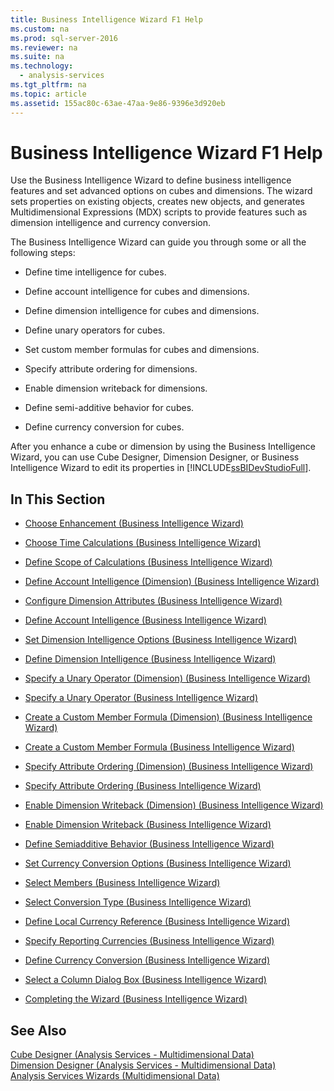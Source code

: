 ```yaml
---
title: Business Intelligence Wizard F1 Help
ms.custom: na
ms.prod: sql-server-2016
ms.reviewer: na
ms.suite: na
ms.technology: 
  - analysis-services
ms.tgt_pltfrm: na
ms.topic: article
ms.assetid: 155ac80c-63ae-47aa-9e86-9396e3d920eb
---
```

# Business Intelligence Wizard F1 Help
  Use the Business Intelligence Wizard to define business intelligence features and set advanced options on cubes and dimensions. The wizard sets properties on existing objects, creates new objects, and generates Multidimensional Expressions (MDX) scripts to provide features such as dimension intelligence and currency conversion.  
  
 The Business Intelligence Wizard can guide you through some or all the following steps:  
  
-   Define time intelligence for cubes.  
  
-   Define account intelligence for cubes and dimensions.  
  
-   Define dimension intelligence for cubes and dimensions.  
  
-   Define unary operators for cubes.  
  
-   Set custom member formulas for cubes and dimensions.  
  
-   Specify attribute ordering for dimensions.  
  
-   Enable dimension writeback for dimensions.  
  
-   Define semi-additive behavior for cubes.  
  
-   Define currency conversion for cubes.  
  
 After you enhance a cube or dimension by using the Business Intelligence Wizard, you can use Cube Designer, Dimension Designer, or Business Intelligence Wizard to edit its properties in [!INCLUDE[ssBIDevStudioFull](../../Topics/TopicNameContainA/includes/ssBIDevStudioFull_md.md)].  
  
## In This Section  
  
-   [Choose Enhancement &#40;Business Intelligence Wizard&#41;](../../Topics/TopicNameNotContainA/Choose-Enhancement--Business-Intelligence-Wizard-.md)  
  
-   [Choose Time Calculations &#40;Business Intelligence Wizard&#41;](../../Topics/TopicNameNotContainA/Choose-Time-Calculations--Business-Intelligence-Wizard-.md)  
  
-   [Define Scope of Calculations &#40;Business Intelligence Wizard&#41;](../../Topics/TopicNameNotContainA/Define-Scope-of-Calculations--Business-Intelligence-Wizard-.md)  
  
-   [Define Account Intelligence &#40;Dimension&#41; &#40;Business Intelligence Wizard&#41;](../../Topics/TopicNameNotContainA/Define-Account-Intelligence--Dimension---Business-Intelligence-Wizard-.md)  
  
-   [Configure Dimension Attributes &#40;Business Intelligence Wizard&#41;](../../Topics/TopicNameNotContainA/Configure-Dimension-Attributes--Business-Intelligence-Wizard-.md)  
  
-   [Define Account Intelligence &#40;Business Intelligence Wizard&#41;](../../Topics/TopicNameNotContainA/Define-Account-Intelligence--Business-Intelligence-Wizard-.md)  
  
-   [Set Dimension Intelligence Options &#40;Business Intelligence Wizard&#41;](../../Topics/TopicNameNotContainA/Set-Dimension-Intelligence-Options--Business-Intelligence-Wizard-.md)  
  
-   [Define Dimension Intelligence &#40;Business Intelligence Wizard&#41;](../../Topics/TopicNameNotContainA/Define-Dimension-Intelligence--Business-Intelligence-Wizard-.md)  
  
-   [Specify a Unary Operator &#40;Dimension&#41; &#40;Business Intelligence Wizard&#41;](../../Topics/TopicNameContainA/Specify-a-Unary-Operator--Dimension---Business-Intelligence-Wizard-.md)  
  
-   [Specify a Unary Operator &#40;Business Intelligence Wizard&#41;](../../Topics/TopicNameContainA/Specify-a-Unary-Operator--Business-Intelligence-Wizard-.md)  
  
-   [Create a Custom Member Formula &#40;Dimension&#41; &#40;Business Intelligence Wizard&#41;](../../Topics/TopicNameContainA/Create-a-Custom-Member-Formula--Dimension---Business-Intelligence-Wizard-.md)  
  
-   [Create a Custom Member Formula &#40;Business Intelligence Wizard&#41;](../../Topics/TopicNameContainA/Create-a-Custom-Member-Formula--Business-Intelligence-Wizard-.md)  
  
-   [Specify Attribute Ordering &#40;Dimension&#41; &#40;Business Intelligence Wizard&#41;](../../Topics/TopicNameNotContainA/Specify-Attribute-Ordering--Dimension---Business-Intelligence-Wizard-.md)  
  
-   [Specify Attribute Ordering &#40;Business Intelligence Wizard&#41;](../../Topics/TopicNameNotContainA/Specify-Attribute-Ordering--Business-Intelligence-Wizard-.md)  
  
-   [Enable Dimension Writeback &#40;Dimension&#41; &#40;Business Intelligence Wizard&#41;](../../Topics/TopicNameNotContainA/Enable-Dimension-Writeback--Dimension---Business-Intelligence-Wizard-.md)  
  
-   [Enable Dimension Writeback &#40;Business Intelligence Wizard&#41;](../../Topics/TopicNameNotContainA/Enable-Dimension-Writeback--Business-Intelligence-Wizard-.md)  
  
-   [Define Semiadditive Behavior &#40;Business Intelligence Wizard&#41;](../../Topics/TopicNameNotContainA/Define-Semiadditive-Behavior--Business-Intelligence-Wizard-.md)  
  
-   [Set Currency Conversion Options &#40;Business Intelligence Wizard&#41;](../../Topics/TopicNameNotContainA/Set-Currency-Conversion-Options--Business-Intelligence-Wizard-.md)  
  
-   [Select Members &#40;Business Intelligence Wizard&#41;](../../Topics/TopicNameNotContainA/Select-Members--Business-Intelligence-Wizard-.md)  
  
-   [Select Conversion Type &#40;Business Intelligence Wizard&#41;](../../Topics/TopicNameNotContainA/Select-Conversion-Type--Business-Intelligence-Wizard-.md)  
  
-   [Define Local Currency Reference &#40;Business Intelligence Wizard&#41;](../../Topics/TopicNameNotContainA/Define-Local-Currency-Reference--Business-Intelligence-Wizard-.md)  
  
-   [Specify Reporting Currencies &#40;Business Intelligence Wizard&#41;](../../Topics/TopicNameNotContainA/Specify-Reporting-Currencies--Business-Intelligence-Wizard-.md)  
  
-   [Define Currency Conversion &#40;Business Intelligence Wizard&#41;](../../Topics/TopicNameNotContainA/Define-Currency-Conversion--Business-Intelligence-Wizard-.md)  
  
-   [Select a Column Dialog Box &#40;Business Intelligence Wizard&#41;](../../Topics/TopicNameContainA/Select-a-Column-Dialog-Box--Business-Intelligence-Wizard-.md)  
  
-   [Completing the Wizard &#40;Business Intelligence Wizard&#41;](../../Topics/TopicNameNotContainA/Completing-the-Wizard--Business-Intelligence-Wizard-.md)  
  
## See Also  
 [Cube Designer &#40;Analysis Services - Multidimensional Data&#41;](../../Topics/TopicNameNotContainA/Cube-Designer--Analysis-Services---Multidimensional-Data-.md)   
 [Dimension Designer &#40;Analysis Services - Multidimensional Data&#41;](../../Topics/TopicNameNotContainA/Dimension-Designer--Analysis-Services---Multidimensional-Data-.md)   
 [Analysis Services Wizards &#40;Multidimensional Data&#41;](../../Topics/TopicNameNotContainA/Analysis-Services-Wizards--Multidimensional-Data-.md)  
  
  